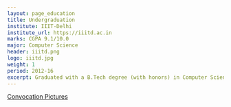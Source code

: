 ```yaml
---
layout: page_education
title: Undergraduation
institute: IIIT-Delhi
institute_url: https://iiitd.ac.in
marks: CGPA 9.1/10.0
major: Computer Science
header: iiitd.png
logo: iiitd.jpg
weight: 1
period: 2012-16
excerpt: Graduated with a B.Tech degree (with honors) in Computer Science at IIIT-Delhi. Awarded the all-round performance medal.
---
```

[Convocation Pictures](https://www.facebook.com/sarthak.ahuja.9/media_set?set=a.1500178700011466.1073741849.100000580508543&type=3)
